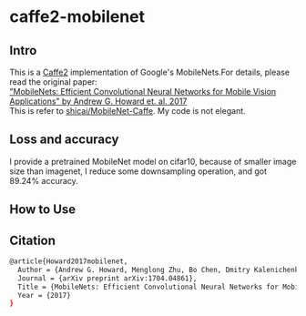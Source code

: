 # caffe2-mobilenet
## Intro
This is a [Caffe2](https://github.com/caffe2/caffe2) implementation of Google's MobileNets.For details, please read the original paper:  
["MobileNets: Efficient Convolutional Neural Networks for Mobile Vision Applications" by Andrew G. Howard et. al. 2017](https://arxiv.org/pdf/1704.04861.pdf)  
This is refer to [shicai/MobileNet-Caffe](https://github.com/shicai/MobileNet-Caffe). My code is not elegant.

## Loss and accuracy
I provide a pretrained MobileNet model on cifar10, because of smaller image size than imagenet, I reduce some downsampling operation, and got 89.24% accuracy.

## How to Use

## Citation
```bash
@article{Howard2017mobilenet,
  Author = {Andrew G. Howard, Menglong Zhu, Bo Chen, Dmitry Kalenichenko, Weijun Wang, Tobias Weyand, Marco Andreetto, Hartwig Adam},
  Journal = {arXiv preprint arXiv:1704.04861},
  Title = {MobileNets: Efficient Convolutional Neural Networks for Mobile Vision},
  Year = {2017}
}
```
